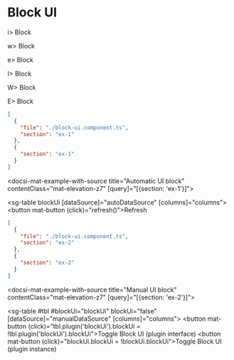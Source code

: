 # Block UI

i> Block

w> Block

e> Block

I> Block

W> Block

E> Block

```json sacCode
[
  {
    "file": "./block-ui.component.ts",
    "section": "ex-1"
  },
  {
    "section": "ex-1"
  }
]
```

<docsi-mat-example-with-source title="Automatic UI block" contentClass="mat-elevation-z7" [query]="[{section: 'ex-1'}]">
  <!--@sac-example:ex-1-->
  <sg-table blockUi
            [dataSource]="autoDataSource"
            [columns]="columns">
  </sg-table>
  <button mat-button (click)="refresh()">Refresh</button>
  <!--@sac-example:ex-1-->
</docsi-mat-example-with-source>

```json sacCode
[
  {
    "file": "./block-ui.component.ts",
    "section": "ex-2"
  },
  {
    "section": "ex-2"
  }
]
```

<docsi-mat-example-with-source title="Manual UI block" contentClass="mat-elevation-z7" [query]="[{section: 'ex-2'}]">
  <!--@sac-example:ex-2-->
  <sg-table #tbl
            #blockUi="blockUi"
            blockUi="false"
            [dataSource]="manualDataSource"
            [columns]="columns">
  </sg-table>
  <button mat-button (click)="tbl.plugin('blockUi').blockUi = !tbl.plugin('blockUi').blockUi">Toggle Block UI (plugin interface)</button>
  <button mat-button (click)="blockUi.blockUi = !blockUi.blockUi">Toggle Block UI (plugin instance)</button>
  <!--@sac-example:ex-2-->
</docsi-mat-example-with-source>
